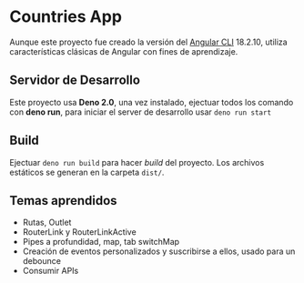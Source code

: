 # Countries App

Aunque este proyecto fue creado la versión del [Angular CLI](https://github.com/angular/angular-cli) 18.2.10, utiliza características clásicas de Angular con fines de aprendizaje.

## Servidor de Desarrollo

Este proyecto usa **Deno 2.0**, una vez instalado, ejectuar todos los comando con **deno run**, para iniciar el server de desarrollo usar ```deno run start```

## Build

Ejectuar `deno run build` para hacer *build* del proyecto. Los archivos estáticos se generan en la carpeta `dist/`.

## Temas aprendidos

- Rutas, Outlet
- RouterLink y RouterLinkActive
- Pipes a profundidad, map, tab switchMap
- Creación de eventos personalizados y suscribirse a ellos, usado para un debounce
- Consumir APIs
